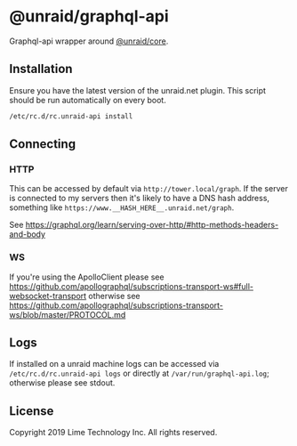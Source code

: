# @unraid/graphql-api

Graphql-api wrapper around [@unraid/core](https://github.com/unraid/core).

## Installation

Ensure you have the latest version of the unraid.net plugin.
This script should be run automatically on every boot.
```bash
/etc/rc.d/rc.unraid-api install
```

## Connecting

### HTTP
This can be accessed by default via `http://tower.local/graph`. If the server is connected to my servers then it's likely to have a DNS hash address, something like `https://www.__HASH_HERE__.unraid.net/graph`.

See https://graphql.org/learn/serving-over-http/#http-methods-headers-and-body

### WS
If you're using the ApolloClient please see https://github.com/apollographql/subscriptions-transport-ws#full-websocket-transport otherwise see https://github.com/apollographql/subscriptions-transport-ws/blob/master/PROTOCOL.md

## Logs

If installed on a unraid machine logs can be accessed via `/etc/rc.d/rc.unraid-api logs` or directly at `/var/run/graphql-api.log`; otherwise please see stdout.

## License
Copyright 2019 Lime Technology Inc. All rights reserved.
